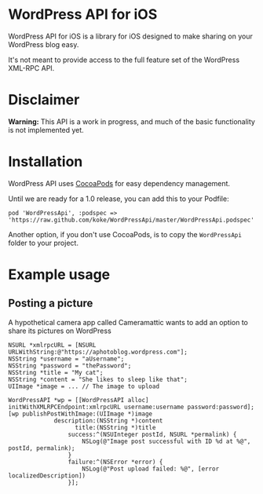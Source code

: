 # WordPress API for iOS

WordPress API for iOS is a library for iOS designed to make sharing on your WordPress blog easy.

It's not meant to provide access to the full feature set of the WordPress XML-RPC API.

# Disclaimer

**Warning:** This API is a work in progress, and much of the basic functionality is not implemented yet.

# Installation

WordPress API uses [CocoaPods](http://cocoapods.org/) for easy
dependency management.

Until we are ready for a 1.0 release, you can add this to your Podfile:

	pod 'WordPressApi', :podspec => 'https://raw.github.com/koke/WordPressApi/master/WordPressApi.podspec'

Another option, if you don't use CocoaPods, is to copy the `WordPressApi`
folder to your project.

# Example usage

## Posting a picture

A hypothetical camera app called Cameramattic wants to add an option to share its pictures on WordPress

    NSURL *xmlrpcURL = [NSURL URLWithString:@"https://aphotoblog.wordpress.com"];
    NSString *username = "aUsername";
    NSString *password = "thePassword";
    NSString *title = "My cat";
    NSString *content = "She likes to sleep like that";
    UIImage *image = ... // The image to upload

    WordPressAPI *wp = [[WordPressAPI alloc] initWithXMLRPCEndpoint:xmlrpcURL username:username password:password];
    [wp publishPostWithImage:(UIImage *)image
                 description:(NSString *)content
                       title:(NSString *)title
                     success:^(NSUInteger postId, NSURL *permalink) {
                         NSLog(@"Image post successful with ID %d at %@", postId, permalink);
                     }
                     failure:^(NSError *error) {
                         NSLog(@"Post upload failed: %@", [error localizedDescription])
                     }];
